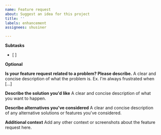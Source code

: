 ```yaml
---
name: Feature request
about: Suggest an idea for this project
title: ''
labels: enhancement
assignees: shusiner

---
```


**Subtasks**
- [ ]

**Optional**

**Is your feature request related to a problem? Please describe.**
A clear and concise description of what the problem is. Ex. I'm always frustrated when [...]

**Describe the solution you'd like**
A clear and concise description of what you want to happen.

**Describe alternatives you've considered**
A clear and concise description of any alternative solutions or features you've considered.

**Additional context**
Add any other context or screenshots about the feature request here.
